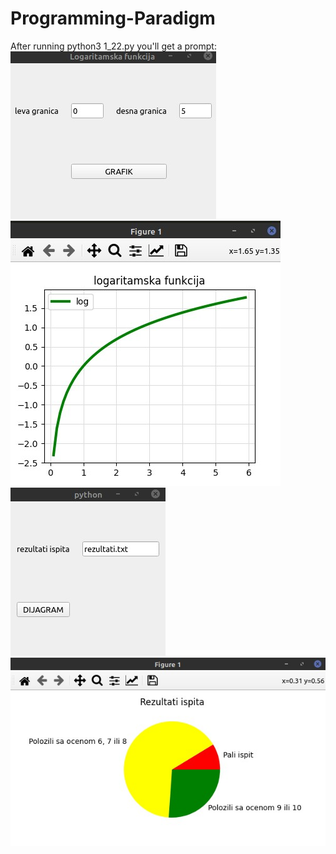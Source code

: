 # Programming-Paradigm
After running
python3 1_22.py you'll get a prompt:
![PyQt5-1_22-prompt](PyQt5/screenshots/22_prompt.jpg)
![PyQt5-1_22-plot](PyQt5/screenshots/22_plot.jpg)
![PyQt5-1_23-prompt](PyQt5/screenshots/23_prompt.jpg)
![PyQt5-1_22-graph](PyQt5/screenshots/23_graph.jpg)

